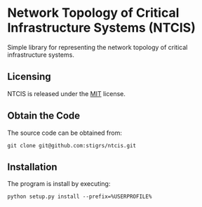 # Network Topology of Critical Infrastructure Systems (NTCIS)

Simple library for representing the network topology of critical
infrastructure systems.

## Licensing

NTCIS is released under the [MIT](LICENSE) license.

## Obtain the Code

The source code can be obtained from:

    git clone git@github.com:stigrs/ntcis.git

## Installation

The program is install by executing:

    python setup.py install --prefix=%USERPROFILE%
